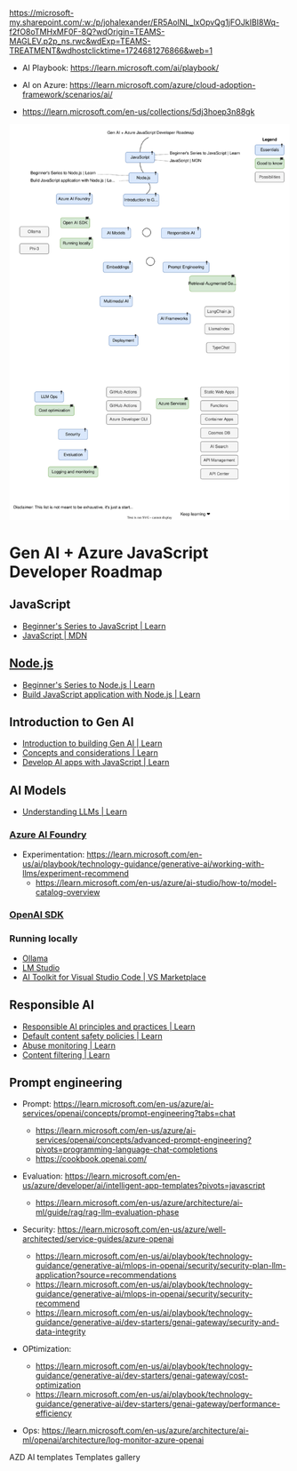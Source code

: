 https://microsoft-my.sharepoint.com/:w:/p/johalexander/ER5AolNL_lxOpvQg1jFOJkIBI8Wq-f2fO8oTMHxMF0F-8Q?wdOrigin=TEAMS-MAGLEV.p2p_ns.rwc&wdExp=TEAMS-TREATMENT&wdhostclicktime=1724681276866&web=1

<!-- Inspired by the Java Developer Roadmap: https://github.com/devoxx/JavaRoadmap -->

- AI Playbook: https://learn.microsoft.com/ai/playbook/

- AI on Azure: https://learn.microsoft.com/azure/cloud-adoption-framework/scenarios/ai/

- https://learn.microsoft.com/en-us/collections/5dj3hoep3n88gk


![](./images/genai-js-roadmap.drawio.svg)

# Gen AI + Azure JavaScript Developer Roadmap

## JavaScript

- [Beginner's Series to JavaScript | Learn](https://learn.microsoft.com/shows/beginners-series-to-javascript/)
- [JavaScript | MDN](https://developer.mozilla.org/docs/Web/JavaScript)

## [Node.js](https://nodejs.org/)

- [Beginner's Series to Node.js | Learn](https://learn.microsoft.com/shows/beginners-series-to-nodejs/)
- [Build JavaScript application with Node.js | Learn](https://learn.microsoft.com/training/paths/build-javascript-applications-nodejs/)

## Introduction to Gen AI

- [Introduction to building Gen AI | Learn](https://learn.microsoft.com/azure/developer/ai/introduction-build-generative-ai-solutions)
- [Concepts and considerations | Learn](https://learn.microsoft.com/azure/developer/ai/gen-ai-concepts-considerations-developers)
- [Develop AI apps with JavaScript | Learn](https://learn.microsoft.com/azure/developer/javascript/ai/azure-ai-for-javascript-developers)

## AI Models

- [Understanding LLMs | Learn](https://learn.microsoft.com/ai/playbook/technology-guidance/generative-ai/getting-started/use-case-recommend)

### [Azure AI Foundry](https://ai.azure.com/)



- Experimentation: https://learn.microsoft.com/en-us/ai/playbook/technology-guidance/generative-ai/working-with-llms/experiment-recommend
  * https://learn.microsoft.com/en-us/azure/ai-studio/how-to/model-catalog-overview


### [OpenAI SDK](https://github.com/openai/openai-node)


### Running locally

- [Ollama](https://ollama.com)
- [LM Studio](https://lmstudio.ai)
- [AI Toolkit for Visual Studio Code | VS Marketplace](https://marketplace.visualstudio.com/items?itemName=ms-windows-ai-studio.windows-ai-studio)




## Responsible AI

- [Responsible AI principles and practices | Learn](https://learn.microsoft.com/en-us/training/modules/embrace-responsible-ai-principles-practices/)
- [Default content safety policies | Learn](https://learn.microsoft.com/en-us/azure/ai-services/openai/concepts/default-safety-policies)
- [Abuse monitoring | Learn](https://learn.microsoft.com/en-us/azure/ai-services/openai/concepts/abuse-monitoring)
- [Content filtering | Learn](https://learn.microsoft.com/en-us/azure/ai-services/openai/concepts/content-filter)

## Prompt engineering

- Prompt: https://learn.microsoft.com/en-us/azure/ai-services/openai/concepts/prompt-engineering?tabs=chat
  * https://learn.microsoft.com/en-us/azure/ai-services/openai/concepts/advanced-prompt-engineering?pivots=programming-language-chat-completions
  * https://cookbook.openai.com/

- Evaluation: https://learn.microsoft.com/en-us/azure/developer/ai/intelligent-app-templates?pivots=javascript
  - https://learn.microsoft.com/en-us/azure/architecture/ai-ml/guide/rag/rag-llm-evaluation-phase

- Security: https://learn.microsoft.com/en-us/azure/well-architected/service-guides/azure-openai
  * https://learn.microsoft.com/en-us/ai/playbook/technology-guidance/generative-ai/mlops-in-openai/security/security-plan-llm-application?source=recommendations
  * https://learn.microsoft.com/en-us/ai/playbook/technology-guidance/generative-ai/mlops-in-openai/security/security-recommend
  * https://learn.microsoft.com/en-us/ai/playbook/technology-guidance/generative-ai/dev-starters/genai-gateway/security-and-data-integrity

- OPtimization:
  * https://learn.microsoft.com/en-us/ai/playbook/technology-guidance/generative-ai/dev-starters/genai-gateway/cost-optimization
  * https://learn.microsoft.com/en-us/ai/playbook/technology-guidance/generative-ai/dev-starters/genai-gateway/performance-efficiency

- Ops: https://learn.microsoft.com/en-us/azure/architecture/ai-ml/openai/architecture/log-monitor-azure-openai

AZD AI templates
Templates gallery